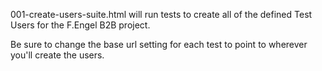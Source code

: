 001-create-users-suite.html will run tests to create all of the defined Test Users for the F.Engel B2B project.

Be sure to change the base url setting for each test to point to wherever you'll create the users.
